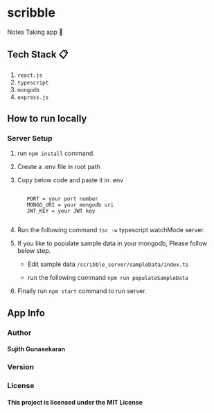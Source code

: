 # scribble

Notes Taking app 📕


## Tech Stack 📋

  1. `react.js`
  2. `typescript`
  3. `mongodb`
  4. `express.js`

## How to run locally

### Server Setup

  1. run `npm install` command.   
  2. Create a .env file in root path
  3. Copy below code and paste it in .env
  
      <code>
        PORT = your port number
        MONGO_URI = your mongodb uri
        JWT_KEY = your JWT key
      </code>
  
  4. Run the following command `tsc -w` typescript watchMode server. 
  
  4. If you like to populate sample data in your mongodb, Please follow below step.
      
     * Edit sample data `/scribble_server/sampleData/index.ts`
     
     * run the following command `npm run populateSampleData` 
      
  5. Finally run `npm start` command to run server. 


## App Info

<h3>Author</h3>

<h4>Sujith Gunasekaran</h3>

<h3>Version</h3>

<h3>License</h3>

<h4>This project is licensed under the MIT License</h4>


